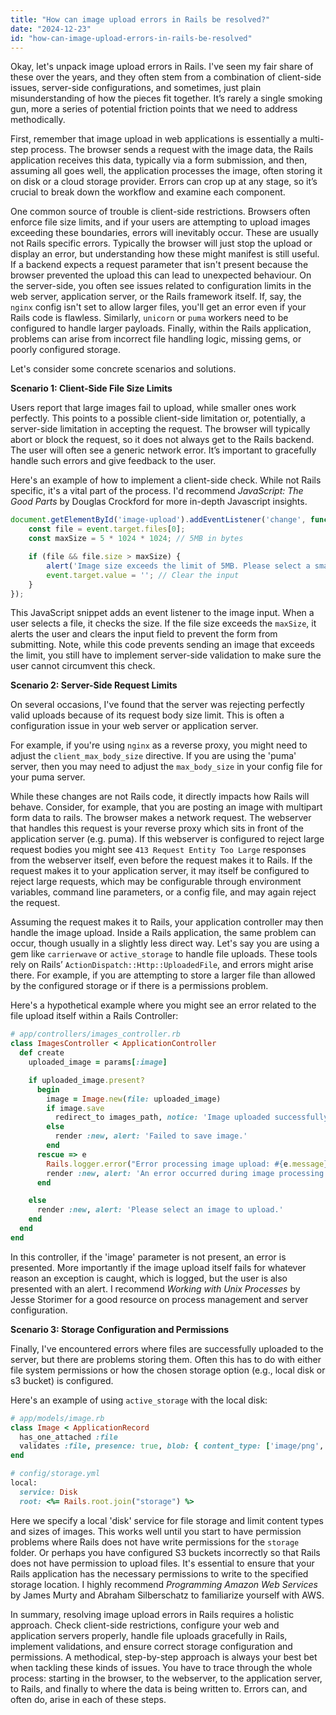 ```yaml
---
title: "How can image upload errors in Rails be resolved?"
date: "2024-12-23"
id: "how-can-image-upload-errors-in-rails-be-resolved"
---
```


Okay, let's unpack image upload errors in Rails. I've seen my fair share of these over the years, and they often stem from a combination of client-side issues, server-side configurations, and sometimes, just plain misunderstanding of how the pieces fit together. It’s rarely a single smoking gun, more a series of potential friction points that we need to address methodically.

First, remember that image upload in web applications is essentially a multi-step process. The browser sends a request with the image data, the Rails application receives this data, typically via a form submission, and then, assuming all goes well, the application processes the image, often storing it on disk or a cloud storage provider. Errors can crop up at any stage, so it’s crucial to break down the workflow and examine each component.

One common source of trouble is client-side restrictions. Browsers often enforce file size limits, and if your users are attempting to upload images exceeding these boundaries, errors will inevitably occur. These are usually not Rails specific errors. Typically the browser will just stop the upload or display an error, but understanding how these might manifest is still useful. If a backend expects a request parameter that isn't present because the browser prevented the upload this can lead to unexpected behaviour. On the server-side, you often see issues related to configuration limits in the web server, application server, or the Rails framework itself. If, say, the `nginx` config isn't set to allow larger files, you'll get an error even if your Rails code is flawless. Similarly, `unicorn` or `puma` workers need to be configured to handle larger payloads. Finally, within the Rails application, problems can arise from incorrect file handling logic, missing gems, or poorly configured storage.

Let's consider some concrete scenarios and solutions.

**Scenario 1: Client-Side File Size Limits**

Users report that large images fail to upload, while smaller ones work perfectly. This points to a possible client-side limitation or, potentially, a server-side limitation in accepting the request. The browser will typically abort or block the request, so it does not always get to the Rails backend. The user will often see a generic network error. It’s important to gracefully handle such errors and give feedback to the user.

Here's an example of how to implement a client-side check. While not Rails specific, it's a vital part of the process. I'd recommend *JavaScript: The Good Parts* by Douglas Crockford for more in-depth Javascript insights.

```javascript
document.getElementById('image-upload').addEventListener('change', function(event) {
    const file = event.target.files[0];
    const maxSize = 5 * 1024 * 1024; // 5MB in bytes

    if (file && file.size > maxSize) {
        alert('Image size exceeds the limit of 5MB. Please select a smaller image.');
        event.target.value = ''; // Clear the input
    }
});
```

This JavaScript snippet adds an event listener to the image input. When a user selects a file, it checks the size. If the file size exceeds the `maxSize`, it alerts the user and clears the input field to prevent the form from submitting. Note, while this code prevents sending an image that exceeds the limit, you still have to implement server-side validation to make sure the user cannot circumvent this check.

**Scenario 2: Server-Side Request Limits**

On several occasions, I've found that the server was rejecting perfectly valid uploads because of its request body size limit. This is often a configuration issue in your web server or application server.

For example, if you're using `nginx` as a reverse proxy, you might need to adjust the `client_max_body_size` directive. If you are using the 'puma' server, then you may need to adjust the `max_body_size` in your config file for your puma server.

While these changes are not Rails code, it directly impacts how Rails will behave. Consider, for example, that you are posting an image with multipart form data to rails. The browser makes a network request. The webserver that handles this request is your reverse proxy which sits in front of the application server (e.g. puma). If this webserver is configured to reject large request bodies you might see `413 Request Entity Too Large` responses from the webserver itself, even before the request makes it to Rails. If the request makes it to your application server, it may itself be configured to reject large requests, which may be configurable through environment variables, command line parameters, or a config file, and may again reject the request.

Assuming the request makes it to Rails, your application controller may then handle the image upload. Inside a Rails application, the same problem can occur, though usually in a slightly less direct way. Let's say you are using a gem like `carrierwave` or `active_storage` to handle file uploads. These tools rely on Rails’ `ActionDispatch::Http::UploadedFile`, and errors might arise there. For example, if you are attempting to store a larger file than allowed by the configured storage or if there is a permissions problem.

Here's a hypothetical example where you might see an error related to the file upload itself within a Rails Controller:

```ruby
# app/controllers/images_controller.rb
class ImagesController < ApplicationController
  def create
    uploaded_image = params[:image]

    if uploaded_image.present?
      begin
        image = Image.new(file: uploaded_image)
        if image.save
          redirect_to images_path, notice: 'Image uploaded successfully.'
        else
          render :new, alert: 'Failed to save image.'
        end
      rescue => e
        Rails.logger.error("Error processing image upload: #{e.message}")
        render :new, alert: 'An error occurred during image processing.'
      end

    else
      render :new, alert: 'Please select an image to upload.'
    end
  end
end

```

In this controller, if the 'image' parameter is not present, an error is presented. More importantly if the image upload itself fails for whatever reason an exception is caught, which is logged, but the user is also presented with an alert. I recommend *Working with Unix Processes* by Jesse Storimer for a good resource on process management and server configuration.

**Scenario 3: Storage Configuration and Permissions**

Finally, I've encountered errors where files are successfully uploaded to the server, but there are problems storing them. Often this has to do with either file system permissions or how the chosen storage option (e.g., local disk or s3 bucket) is configured.

Here's an example of using `active_storage` with the local disk:

```ruby
# app/models/image.rb
class Image < ApplicationRecord
  has_one_attached :file
  validates :file, presence: true, blob: { content_type: ['image/png', 'image/jpg', 'image/jpeg'], size_range: 0..5.megabytes }
end

```

```ruby
# config/storage.yml
local:
  service: Disk
  root: <%= Rails.root.join("storage") %>
```

Here we specify a local 'disk' service for file storage and limit content types and sizes of images. This works well until you start to have permission problems where Rails does not have write permissions for the `storage` folder. Or perhaps you have configured S3 buckets incorrectly so that Rails does not have permission to upload files. It's essential to ensure that your Rails application has the necessary permissions to write to the specified storage location. I highly recommend *Programming Amazon Web Services* by James Murty and Abraham Silberschatz to familiarize yourself with AWS.

In summary, resolving image upload errors in Rails requires a holistic approach. Check client-side restrictions, configure your web and application servers properly, handle file uploads gracefully in Rails, implement validations, and ensure correct storage configuration and permissions. A methodical, step-by-step approach is always your best bet when tackling these kinds of issues. You have to trace through the whole process: starting in the browser, to the webserver, to the application server, to Rails, and finally to where the data is being written to. Errors can, and often do, arise in each of these steps.

